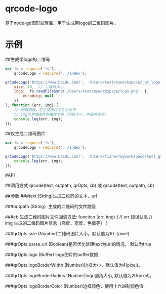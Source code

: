 # qrcode-logo
基于node-gd图形处理库，用于生成带logo的二维码图片。


# 示例

##生成带logo的二维码
```javascript
var fs = require('fs'),
    qrCodeLogo = require('../index');

qrCodeLogo('https://www.baidu.com/', '/Users/test/myworkspace/_qr_logo.png', {
    size: 10,  // 二维码大小
    logo:  fs.readFileSync('/Users/test/myworkspace/logo.png', {
        encoding: null
    })
}, function (err, img) {
    // 回调函数，在生成图片文件后执行
    // img为生成图片的属性字典（包启大小，色值等信息）
    console.log(err, img);
});
```


##仅生成二维码图片
```javascript
var fs = require('fs'),
    qrCodeLogo = require('../index');

qrCodeLogo('https://www.baidu.com/', '/Users/fisher/myworkspace/test_qr.png', function (err, img) {
    console.log(err, img);
});
```

#API

##调用方式
qrcode(text, outpath, qrOpts, cb) 或 qrcode(text, outpath, cb)

##参数
###text
(String)生成二维码的文本、url

###outpath
(String）生成的二维码的文件路径

###cb
生成二维码图片文件回调方法: function (err, img) {
    // err 错误认息
    // img  生成的二维码图片信息（高度、宽度、色值等）
}

###qrOpts.size
(Number)二维码图片大小，默认值为10（pixel)

###qrOpts.parse_url
(Boolean)是否优化处理text为url的情况， 默认为true

###qrOpts.logo
(Buffer) logo图片的buffer数据

###qrOpts.logoBorderWidth
(Number)边框大小，默认值为4(pixel)。
        
###qrOpts.logoBorderRadius
(Number)logo圆角大小, 默认值为20(pixel)。

###qrOpts.logoBorderColor
(Number)边框颜色，使用十六进制颜色值.





